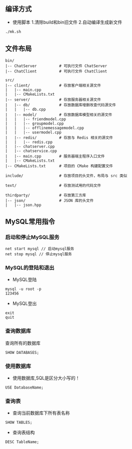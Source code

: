 ## 编译方式
- 使用脚本
    1.清除build和bin旧文件
    2.自动编译生成新文件
```bash
./mk.sh
```

## 文件布局

```
bin/
|-- ChatServer          # 可执行文件 ChatServer
|-- ChatClient          # 可执行文件 ChatClient

src/
|-- client/             # 存放客户端相关源文件
|   |-- main.cpp
|   |-- CMakeLists.txt
|-- server/             # 存放服务器相关源文件
|   |-- db/             # 存放数据库增删改查代码源文件
|   |   |-- db.cpp      
|   |-- model/          # 存放数据库模型相关的源文件
|   |   |-- friendmodel.cpp 
|   |   |-- groupmodel.cpp 
|   |   |-- offlinemessagemodel.cpp
|   |   |-- usermodel.cpp
|   |-- redis/          # 存放与 Redis 相关的源文件
|   |   |-- redis.cpp
|   |-- chatserver.cpp 
|   |-- chatservice.cpp 
|   |-- main.cpp        # 服务器端主程序入口文件
|   |-- CMakeLists.txt
|-- CMakeLists.txt      # 项目的 CMake 构建配置文件

include/                # 存放项目的头文件，布局与 src 类似

text/                   # 存放测试用的代码文件

thirdparty/             # 存放第三方库
|-- json/               # JSON 库的头文件
|   |-- json.hpp
```

## MySQL常用指令
### 启动和停止MySQL服务
```
net start mysql // 启动mysql服务
net stop mysql // 停止mysql服务
```
### MySQL的登陆和退出
- MySQL登陆
```base
mysql -u root -p
123456
```
- MySQL登出
```base
exit
quit
```
### 查询数据库
查询所有的数据库
```base
SHOW DATABASES;
```
### 使用数据库
- 使用数据库,SQL是区分大小写的！
```base
USE DatabaseName;
```
### 查询表
- 查询当前数据库下所有表名称
```base
SHOW TABLES;
```
- 查询表结构
```base
DESC TableName;
```